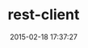 ---
layout: post
title:  "rest-client"
repo:   "rest-client/rest-client"
date:   2015-02-18 17:37:27
---